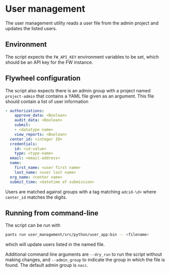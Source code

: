 # User management

The user management utility reads a user file from the admin project and updates the listed users.

## Environment

The script expects the `FW_API_KEY` environment variables to be set, which should be an API key for the FW instance.

## Flywheel configuration

The script also expects there is an admin group with a project named `project-admin` that contains a YAML file given as an argument.
This file should contain a list of user information

```yaml
- authorizations:
    approve_data: <Boolean>
    audit_data: <Boolean>
    submit:
    - <datatype name>
    view_reports: <Boolean>
  center_id: <integer ID>
  credentials:
    id: <id-value>
    type: <type-name>
  email: <email-address>
  name:
    first_name: <user first name>
    last_name: <user last name>
  org_name: <center name>
  submit_time: <datetime of submission>
  ```

  Users are matched against groups with a tag matching `adcid-\d+` where `center_id` matches the digits.

  ## Running from command-line

  The script can be run with

  ```bash
  pants run user_management/src/python/user_app:bin -- <filename>
  ```

  which will update users listed in the named file.

  Additional command line arguments are `--dry_run` to run the script without making changes, and `--admin_group` to indicate the group in which the file is found.
  The default admin group is `nacc`.
  
  